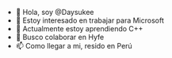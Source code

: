 - 👋 Hola, soy @Daysukee
- 👀 Estoy interesado en trabajar para Microsoft
- 🌱 Actualmente estoy aprendiendo C++
- 💞️ Busco colaborar en Hyfe
- 📫 Como llegar a mi, resido en Perú

<!---
Daysukee/Daysukee is a ✨ special ✨ repository because its `README.md` (this file) appears on your GitHub profile.
You can click the Preview link to take a look at your changes.
--->
